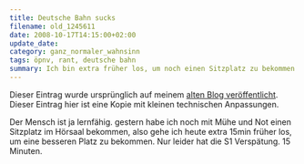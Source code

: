 ```yaml
---
title: Deutsche Bahn sucks
filename: old_1245611
date: 2008-10-17T14:15:00+02:00
update_date:
category: ganz_normaler_wahnsinn
tags: öpnv, rant, deutsche bahn
summary: Ich bin extra früher los, um noch einen Sitzplatz zu bekommen. Der Zeitvorteil wurde von der Verspätung der S1 wieder aufgefressen.
---
```

Dieser Eintrag wurde ursprünglich auf meinem [alten Blog veröffentlicht](https://stu.blogger.de/stories/1245611/). Dieser Eintrag hier ist eine Kopie mit kleinen technischen Anpassungen.

Der Mensch ist ja lernfähig. gestern habe ich noch mit Mühe und Not einen Sitzplatz im Hörsaal bekommen, also gehe ich heute extra 15min früher los, um eine besseren Platz zu bekommen.
Nur leider hat die S1 Verspätung. 15 Minuten.
